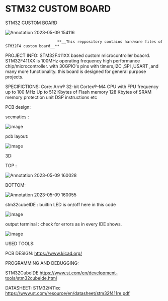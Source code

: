 # **STM32 CUSTOM BOARD**


STM32 CUSTOM BOARD

![Annotation 2023-05-09 154116](https://github.com/Himanshukohale22/STM32_custom-board/assets/114358863/91af2e0e-3686-4cb3-ad68-726e464c2c3a)

                           **__This reppository contains hardware files of STM32F4 custom board__**

PROJECT INFO:
STM32F411XX based custom microcontroller boaord.
STM32F411XX is 100MHz operating frequency high performance chip/microcontroller.
with 30GPIO's pins with timers,I2C ,SPI ,USART ,and many more functionality. 
this board is designed for general purpose projects.

SPECIFICTIONS:
Core: Arm® 32-bit Cortex®-M4 CPU with FPU
frequency up to 100 MHz
Up to 512 Kbytes of Flash memory
128 Kbytes of SRAM
memory protection unit
DSP instructions etc

PCB design:

scematics :

![image](https://user-images.githubusercontent.com/114358863/234605871-0e4f560f-c48f-4a83-9601-c5af94cf9cb6.png)

pcb layout:

![image](https://user-images.githubusercontent.com/114358863/234606032-b25f9fb5-4fee-44ab-b578-65eb21d013d8.png)

3D:

TOP :

![Annotation 2023-05-09 160028](https://github.com/Himanshukohale22/STM32_custom-board/assets/114358863/0e6dfb13-3800-4e06-9abc-e687a0b67de2)

BOTTOM:

![Annotation 2023-05-09 160055](https://github.com/Himanshukohale22/STM32_custom-board/assets/114358863/4d20824a-e046-4578-b448-7820602f1805)




stm32cubeIDE :
builtin LED is on/off here in this code

![image](https://user-images.githubusercontent.com/114358863/234609240-fb28760f-4709-4edb-8425-5ed2825daaa2.png)

output terminal :
check for errors as in every IDE shows.

![image](https://user-images.githubusercontent.com/114358863/234609488-7a1d2d0f-7cf7-4e97-8335-06a9a4dfce41.png)


USED TOOLS:

PCB DESIGN:
https://www.kicad.org/

PROGRAMMING AND DEBUGGING:

STM32CubeIDE
https://www.st.com/en/development-tools/stm32cubeide.html

DATASHEET:
STM32f411xc
https://www.st.com/resource/en/datasheet/stm32f411re.pdf









